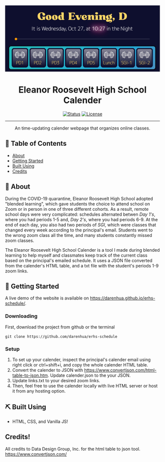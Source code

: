<p align="center">
  <a href="" rel="noopener">
 <img src="banner_image.jpg" alt="Project logo"></a>
</p>

<h1 align="center">Eleanor Roosevelt High School Calender</h1>

<div align="center">

[![Status](https://img.shields.io/badge/status-active-success.svg)]()
[![License](https://img.shields.io/badge/license-MIT-blue.svg)](/LICENSE)

</div>

---

<p align="center"> 
    An time-updating calender webpage that organizes online classes. 
    <br> 
</p>

## 📝 Table of Contents

- [About](#about)
- [Getting Started](#getting_started)
- [Built Using](#built_using)
- [Credits](#credits)

## 🧐 About <a id = "about"></a>

During the COVID-19 quarantine, Eleanor Roosevelt High School adopted "blended learning", which gave students the choice to attend school on Zoom or in person in one of three different cohorts. As a result, remote school days were very complicated: schedules alternated betwen <i>Day 1's</i>, where you had periods 1-5 and, <i>Day 2's</i>, where you had periods 6-9. At the end of each day, you also had two periods of <i>SGI</i>, which were classes that changed every week according to the principal's email. Students went to the wrong zoom class all the time, and many students constantly missed zoom classes.

The Eleanor Roosevelt High School Calender is a tool I made during blended learning to help myself and classmates keep track of the current class based on the principal's emailed schedule. It uses a JSON file converted from the calender's HTML table, and a txt file with the student's periods 1-9 zoom links.

## 🏁 Getting Started <a id = "getting_started"></a>

A live demo of the website is available on https://darenhua.github.io/erhs-schedule/.

### Downloading

First, download the project from github or the terminal

```
git clone https://github.com/darenhua/erhs-schedule
```

### Setup

1. To set up your calender, inspect the principal's calender email using right click or ctrl+shift+i, and copy the whole calender HTML table.
2. Convert the calender to JSON with https://www.convertjson.com/html-table-to-json.htm. Update calender.json to the your JSON.
3. Update links.txt to your desired zoom links.
4. Then, feel free to use the calender locally with live HTML server or host it from any hosting option.

## ⛏️ Built Using <a id = "built_using"></a>

- HTML, CSS, and Vanilla JS!

## Credits! <a id = "credits"></a>

All credits to Data Design Group, Inc. for the html table to json tool. https://www.convertjson.com/
